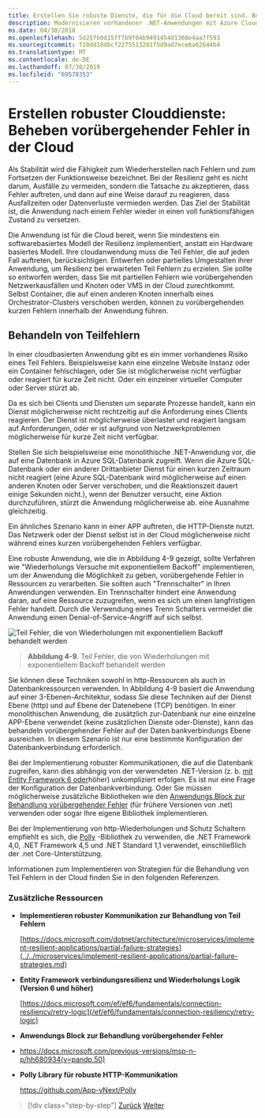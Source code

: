 ```yaml
---
title: Erstellen Sie robuste Dienste, die für die Cloud bereit sind. Beheben vorübergehender Fehler in der Cloud
description: Modernisieren vorhandener .NET-Anwendungen mit Azure Cloud und Windows-Containern | Erstellen Sie robuste Dienste, die für die Cloud bereit sind. Beheben vorübergehender Fehler in der Cloud
ms.date: 04/30/2018
ms.openlocfilehash: 5d25fb0d15ff7b9f04b9491454d1368e4aa7f593
ms.sourcegitcommit: f20dd18dbcf2275513281f5d9ad7ece6a62644b4
ms.translationtype: MT
ms.contentlocale: de-DE
ms.lasthandoff: 07/30/2019
ms.locfileid: "69578353"
---
```

# <a name="build-resilient-services-ready-for-the-cloud-embrace-transient-failures-in-the-cloud"></a>Erstellen robuster Clouddienste: Beheben vorübergehender Fehler in der Cloud

Als Stabilität wird die Fähigkeit zum Wiederherstellen nach Fehlern und zum Fortsetzen der Funktionsweise bezeichnet. Bei der Resilienz geht es nicht darum, Ausfälle zu vermeiden, sondern die Tatsache zu akzeptieren, dass Fehler auftreten, und dann auf eine Weise darauf zu reagieren, dass Ausfallzeiten oder Datenverluste vermieden werden. Das Ziel der Stabilität ist, die Anwendung nach einem Fehler wieder in einen voll funktionsfähigen Zustand zu versetzen.

Die Anwendung ist für die Cloud bereit, wenn Sie mindestens ein softwarebasiertes Modell der Resilienz implementiert, anstatt ein Hardware basiertes Modell. Ihre cloudanwendung muss die Teil Fehler, die auf jeden Fall auftreten, berücksichtigen. Entwerfen oder partielles Umgestalten ihrer Anwendung, um Resilienz bei erwarteten Teil Fehlern zu erzielen. Sie sollte so entworfen werden, dass Sie mit partiellen Fehlern wie vorübergehenden Netzwerkausfällen und Knoten oder VMS in der Cloud zurechtkommt. Selbst Container, die auf einen anderen Knoten innerhalb eines Orchestrator-Clusters verschoben werden, können zu vorübergehenden kurzen Fehlern innerhalb der Anwendung führen.

## <a name="handling-partial-failure"></a>Behandeln von Teilfehlern

In einer cloudbasierten Anwendung gibt es ein immer vorhandenes Risiko eines Teil Fehlers. Beispielsweise kann eine einzelne Website Instanz oder ein Container fehlschlagen, oder Sie ist möglicherweise nicht verfügbar oder reagiert für kurze Zeit nicht. Oder ein einzelner virtueller Computer oder Server stürzt ab.

Da es sich bei Clients und Diensten um separate Prozesse handelt, kann ein Dienst möglicherweise nicht rechtzeitig auf die Anforderung eines Clients reagieren. Der Dienst ist möglicherweise überlastet und reagiert langsam auf Anforderungen, oder er ist aufgrund von Netzwerkproblemen möglicherweise für kurze Zeit nicht verfügbar.

Stellen Sie sich beispielsweise eine monolithische .NET-Anwendung vor, die auf eine Datenbank in Azure SQL-Datenbank zugreift. Wenn die Azure SQL-Datenbank oder ein anderer Drittanbieter Dienst für einen kurzen Zeitraum nicht reagiert (eine Azure SQL-Datenbank wird möglicherweise auf einen anderen Knoten oder Server verschoben, und die Reaktionszeit dauert einige Sekunden nicht.), wenn der Benutzer versucht, eine Aktion durchzuführen, stürzt die Anwendung möglicherweise ab. eine Ausnahme gleichzeitig.

Ein ähnliches Szenario kann in einer APP auftreten, die HTTP-Dienste nutzt. Das Netzwerk oder der Dienst selbst ist in der Cloud möglicherweise nicht während eines kurzen vorübergehenden Fehlers verfügbar.

Eine robuste Anwendung, wie die in Abbildung 4-9 gezeigt, sollte Verfahren wie "Wiederholungs Versuche mit exponentiellem Backoff" implementieren, um der Anwendung die Möglichkeit zu geben, vorübergehende Fehler in Ressourcen zu verarbeiten. Sie sollten auch "Trennschalter" in Ihren Anwendungen verwenden. Ein Trennschalter hindert eine Anwendung daran, auf eine Ressource zuzugreifen, wenn es sich um einen langfristigen Fehler handelt. Durch die Verwendung eines Trenn Schalters vermeidet die Anwendung einen Denial-of-Service-Angriff auf sich selbst.

![Teil Fehler, die von Wiederholungen mit exponentiellem Backoff behandelt werden](./media/image9.png)

> **Abbildung 4-9.** Teil Fehler, die von Wiederholungen mit exponentiellem Backoff behandelt werden

Sie können diese Techniken sowohl in http-Ressourcen als auch in Datenbankressourcen verwenden. In Abbildung 4-9 basiert die Anwendung auf einer 3-Ebenen-Architektur, sodass Sie diese Techniken auf der Dienst Ebene (http) und auf Ebene der Datenebene (TCP) benötigen. In einer monolithischen Anwendung, die zusätzlich zur-Datenbank nur eine einzelne APP-Ebene verwendet (keine zusätzlichen Dienste oder-Dienste), kann das behandeln vorübergehender Fehler auf der Daten bankverbindungs Ebene ausreichen. In diesem Szenario ist nur eine bestimmte Konfiguration der Datenbankverbindung erforderlich.

Bei der Implementierung robuster Kommunikationen, die auf die Datenbank zugreifen, kann dies abhängig von der verwendeten .NET-Version (z. b. [mit Entity Framework 6 oder](/ef/ef6/fundamentals/connection-resiliency/retry-logic)höher) unkompliziert erfolgen. Es ist nur eine Frage der Konfiguration der Datenbankverbindung. Oder Sie müssen möglicherweise zusätzliche Bibliotheken wie den [Anwendungs Block zur Behandlung vorübergehender Fehler](https://docs.microsoft.com/previous-versions/msp-n-p/hh680934(v=pandp.50)) (für frühere Versionen von .net) verwenden oder sogar Ihre eigene Bibliothek implementieren.

Bei der Implementierung von http-Wiederholungen und Schutz Schaltern empfiehlt es sich, die [Polly](https://github.com/App-vNext/Polly) -Bibliothek zu verwenden, die .NET Framework 4,0, .NET Framework 4,5 und .NET Standard 1,1 verwendet, einschließlich der .net Core-Unterstützung.

Informationen zum Implementieren von Strategien für die Behandlung von Teil Fehlern in der Cloud finden Sie in den folgenden Referenzen.

### <a name="additional-resources"></a>Zusätzliche Ressourcen

- **Implementieren robuster Kommunikation zur Behandlung von Teil Fehlern**

    [https://docs.microsoft.com/dotnet/architecture/microservices/implement-resilient-applications/partial-failure-strategies](../../microservices/implement-resilient-applications/partial-failure-strategies.md)

- **Entity Framework verbindungsresilienz und Wiederholungs Logik (Version 6 und höher)**

    [https://docs.microsoft.com/ef/ef6/fundamentals/connection-resiliency/retry-logic](/ef/ef6/fundamentals/connection-resiliency/retry-logic)

- **Anwendungs Block zur Behandlung vorübergehender Fehler**

- <https://docs.microsoft.com/previous-versions/msp-n-p/hh680934(v=pandp.50)>

- **Polly Library für robuste HTTP-Kommunikation**

    https://github.com/App-vNext/Polly

>[!div class="step-by-step"]
>[Zurück](when-to-deploy-windows-containers-to-azure-container-service-kubernetes.md)
>[Weiter](modernize-your-apps-with-monitoring-and-telemetry.md)
